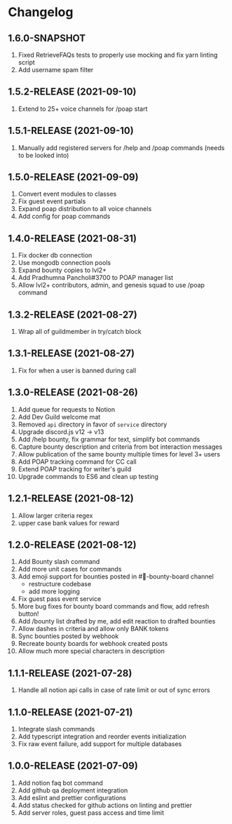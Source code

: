 # Changelog

## 1.6.0-SNAPSHOT

1. Fixed RetrieveFAQs tests to properly use mocking and fix yarn linting script
2. Add username spam filter

## 1.5.2-RELEASE (2021-09-10)

1. Extend to 25+ voice channels for /poap start

## 1.5.1-RELEASE (2021-09-10)

1. Manually add registered servers for /help and /poap commands (needs to be looked into)

## 1.5.0-RELEASE (2021-09-09)

1. Convert event modules to classes
2. Fix guest event partials
3. Expand poap distribution to all voice channels
4. Add config for poap commands

## 1.4.0-RELEASE (2021-08-31)

1. Fix docker db connection
2. Use mongodb connection pools
3. Expand bounty copies to lvl2+
4. Add Pradhumna Pancholi#3700 to POAP manager list
5. Allow lvl2+ contributors, admin, and genesis squad to use /poap command

## 1.3.2-RELEASE (2021-08-27)

1. Wrap all of guildmember in try/catch block

## 1.3.1-RELEASE (2021-08-27)

1. Fix for when a user is banned during call

## 1.3.0-RELEASE (2021-08-26)

1. Add queue for requests to Notion
2. Add Dev Guild welcome mat
3. Removed `api` directory in favor of `service` directory
4. Upgrade discord.js v12 -> v13
5. Add /help bounty, fix grammar for text, simplify bot commands
6. Capture bounty description and criteria from bot interaction messages
7. Allow publication of the same bounty multiple times for level 3+ users
8. Add POAP tracking command for CC call
9. Extend POAP tracking for writer's guild
10. Upgrade commands to ES6 and clean up testing

## 1.2.1-RELEASE (2021-08-12)

1. Allow larger criteria regex
2. upper case bank values for reward

## 1.2.0-RELEASE (2021-08-12)

1. Add Bounty slash command
2. Add more unit cases for commands
3. Add emoji support for bounties posted in #🧀-bounty-board channel
   - restructure codebase
   - add more logging
4. Fix guest pass event service
5. More bug fixes for bounty board commands and flow, add refresh button!
6. Add /bounty list drafted by me, add edit reaction to drafted bounties
7. Allow dashes in criteria and allow only BANK tokens
8. Sync bounties posted by webhook
9. Recreate bounty boards for webhook created posts
10. Allow much more special characters in description

## 1.1.1-RELEASE (2021-07-28)

1. Handle all notion api calls in case of rate limit or out of sync errors

## 1.1.0-RELEASE (2021-07-21)

1. Integrate slash commands
2. Add typescript integration and reorder events initialization
3. Fix raw event failure, add support for multiple databases

## 1.0.0-RELEASE (2021-07-09)

1. Add notion faq bot command
2. Add github qa deployment integration
3. Add eslint and prettier configurations
4. Add status checked for github actions on linting and prettier
5. Add server roles, guest pass access and time limit
